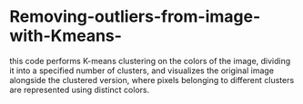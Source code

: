 # Removing-outliers-from-image-with-Kmeans-
this code performs K-means clustering on the colors of the image, dividing it into a specified number of clusters, and visualizes the original image alongside the clustered version, where pixels belonging to different clusters are represented using distinct colors.






